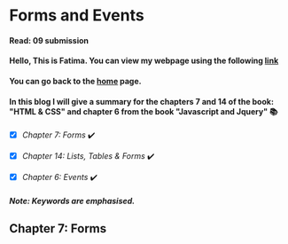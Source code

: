 # Forms and Events
#### Read: 09 submission 

#### Hello, This is Fatima. You can view my webpage using the following [link](https://fati-ma.github.io/201-reading-notes/class-09)
#### You can go back to the [home](https://fati-ma.github.io/201-reading-notes/) page.

#### In this blog I will give a summary for the chapters 7 and 14 of the book: "HTML & CSS" and chapter 6 from the book "Javascript and Jquery" :books: 

- [x] *Chapter 7: Forms* ✔️
- [x] *Chapter 14: Lists, Tables & Forms* ✔️
- [x] *Chapter 6: Events* ✔️


##### Note: Keywords are emphasised.


## Chapter 7: Forms
